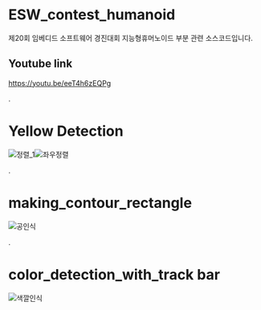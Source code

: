 # ESW_contest_humanoid
제20회 임베디드 소프트웨어 경진대회 지능형휴머노이드 부분 관련 소스코드입니다.

## Youtube link
https://youtu.be/eeT4h6zEQPg

.

# Yellow Detection
![정렬_1](https://user-images.githubusercontent.com/68888169/178908283-a27893b0-ea77-42b9-9835-c13d6a81a578.gif)![좌우정렬](https://user-images.githubusercontent.com/68888169/178908600-67c0181f-3405-4926-8265-38333a4cbfd0.gif)

.

# making_contour_rectangle
![공인식](https://user-images.githubusercontent.com/68888169/178909505-e100c01f-4102-451f-97ba-792da886fa81.gif)

.

# color_detection_with_track bar
![색깔인식](https://user-images.githubusercontent.com/68888169/178910588-d9f5d7c4-b6d7-4eda-80b8-c7a8b4afb85d.gif)

